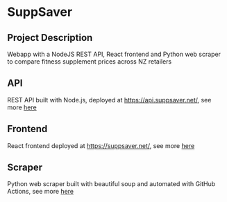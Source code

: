 # SuppSaver

## Project Description
Webapp with a NodeJS REST API, React frontend and Python web scraper to compare fitness supplement prices across NZ retailers

## API
REST API built with Node.js, deployed at https://api.suppsaver.net/, see more [here](https://github.com/rajan-ste/suppsaver-api)

## Frontend
React frontend deployed at https://suppsaver.net/, see more [here](https://github.com/rajan-ste/suppsaver-frontend)

## Scraper
Python web scraper built with beautiful soup and automated with GitHub Actions, see more [here](https://github.com/rajan-ste/suppsaver-scraper)

